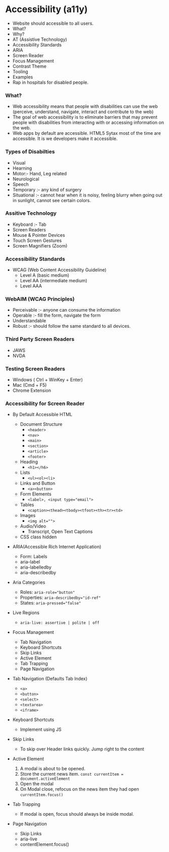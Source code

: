 # Accessibility (a11y)
- Website should accessible to all users.
- What?
- Why?
- AT (Assistive Technology)
- Accessibility Standards
- ARIA
- Screen Reader
- Focus Management
- Contrast Theme
- Tooling
- Examples
- Rap in hospitals for disabled people.

### What?
- Web accessibility means that people with disabilities can use the web (perceive, understand, navigate, interact and contribute to the web)
- The goal of web accessibility is to eliminate barriers that may prevent people with disabilities from interacting with or accessing information on the web.
- Web apps by default are accessible. HTML5 Sytax most of the time are accessible. It is we developers make it accessible.

 ### Types of Disabilties
 - Visual
 - Hearning
 - Motor:- Hand, Leg related
 - Neurological
 - Speech
 - Temporary :- any kind of surgery
 - Situational :- cannot hear when it is noisy, feeling blurry when going out in sunlight, cannot see certain colors.

 ### Assitive Technology
 - Keyboard :- Tab
 - Screen Readers
 - Mouse & Pointer Devices
 - Touch Screen Gestures
 - Screen Magnifiers (Zoom)

 ### Accessibility Standards
 - WCAG (Web Content Accessibility Guideline)
   - Level A (basic medium)
   - Level AA (intermediate medium)
   - Level AAA 

### WebAIM (WCAG Principles)
- Perceivable :- anyone can consume the information
- Operable :- fill the form, navigate the form
- Understandable
- Robust :- should follow the same standard to all devices.

### Third Party Screen Readers
- JAWS
- NVDA

### Testing Screen Readers
- Windows ( Ctrl + WinKey + Enter)
- Mac (Cmd + F5)
- Chrome Extension

### Accessibility for Screen Reader
- By Default Accessible HTML
  - Document Structure
    - ```<header>```
    - ```<nav>```
    - ```<main>```
    - ```<section>```
    - ```<article>```
    - ```<footer>```
  - Heading
    - ```<h1></h6>```
  - Lists
    - ```<ul><ol><li>```
  - Links and Button
    - ```<a><button>```
   - Form Elements
     - ```<label>, <input type="email">```
  - Tables
    - ```<caption><thead><tbody><tfoot><th><tr><td>```   
  - Images
    - ```<img alt="">```
  - Audio/Video
    - Transcript, Open Text Captions
  - CSS class hidden 
- ARIA(Accessible Rich Internet Application)
  -  Form: Labels
  - aria-label
  - aria-labelledby
  - aria-describedby
- Aria Categories
  - Roles: ```aria-role="button"```
  - Properties: ```aria-describedby="id-ref"```
  - States: ```aria-pressed="false"```
  
- Live Regions
  - ```aria-live: assertive | polite | off```

- Focus Management
  - Tab Navigation
  - Keyboard Shortcuts
  - Skip Links
  - Active Element
  - Tab Trapping
  - Page Navigation

- Tab Navigation (Defaults Tab Index)
  - ```<a>```
  - ```<button>```
  - ```<select>```
  - ```<textarea>```
  - ```<iframe>```
- Keyboard Shortcuts
  - Implement using JS
- Skip Links
  - To skip over Header links quickly. Jump right to the content
- Active Element 
  1. A modal is about to be opened.
  2. Store the current news item.
  ```const currentItem = document.activeElement```
  3. Open the modal
  4. On Modal close, refocus on the news item they had open
  ```currentItem.focus()```
- Tab Trapping
  - If modal is open, focus should always be inside modal.
- Page Navigation
  - Skip Links
  - aria-live
  - contentElement.focus()  

